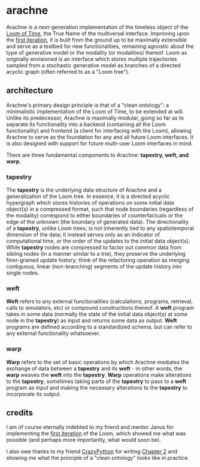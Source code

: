 # arachne

Arachne is a next-generation implementation of the timeless object of the [Loom of Time](https://generative.ink/loom/toc/), the True Name of the multiversal interface. Improving upon the [first iteration](https://github.com/socketteer/loom), it is built from the ground up to be maximally extensible and serve as a testbed for new functionalities, remaining agnostic about the type of generative model or the modality (or modalities) thereof. Loom as originally envisioned is an interface which stores multiple trajectories sampled from a stochastic generative model as branches of a directed acyclic graph (often referred to as a "Loom tree").

## architecture

Arachne's primary design principle is that of a "clean ontology": a minimalistic implementation of the Loom of Time, to be extended at will. Unlike its predecessor, Arachne is maximally modular, going so far as to separate its functionality into a backend (containing all the Loom functionality) and frontend (a client for interfacing with the Loom), allowing Arachne to serve as the foundation for any and all future Loom interfaces. It is also designed with support for future multi-user Loom interfaces in mind.

There are three fundamental components to Arachne: **tapestry, weft, and warp.**

### tapestry

The **tapestry** is the underlying data structure of Arachne and a generalization of the Loom tree. In essence, it is a directed acyclic hypergraph which stores histories of operations on some initial data object(s) in a compressed format, such that node boundaries (regardless of the modality) correspond to either boundaries of counterfactuals or the edge of the unknown (the boundary of generated data). The directionality of a **tapestry**, unlike Loom trees, is not inherently tied to any spatiotemporal dimension of the data; it instead serves only as an indicator of computational time, or the order of the updates to the initial data object(s). While **tapestry** nodes are compressed to factor out common data from sibling nodes (in a manner similar to a trie), they preserve the underlying finer-grained update history; think of the refactoring operation as merging contiguous, linear (non-branching) segments of the update history into single nodes.

### weft

**Weft** refers to any external functionalities (calculations, programs, retrieval, calls to simulators, etc) or compound constructions thereof. A **weft** program takes in some data (normally the state of the initial data object(s) at some node in the **tapestry**) as input and returns some data as output. **Weft** programs are defined according to a standardized schema, but can refer to any external functionality whatsoever.

### warp

**Warp** refers to the set of basic operations by which Arachne mediates the exchange of data between a **tapestry** and its **weft** - in other words, the **warp** weaves the **weft** into the **tapestry**. **Warp** operations make alterations to the **tapestry**, sometimes taking parts of the **tapestry** to pass to a **weft** program as input and making the necessary alterations to the **tapestry** to incorporate its output.

## credits

I am of course eternally indebted to my friend and mentor Janus for implementing the [first iteration](https://github.com/socketteer/loom) of the Loom, which showed me what was possible (and perhaps more importantly, what would soon be).

I also owe thanks to my friend [CrazyPython](https://github.com/CrazyPython) for writing [Chapter 2](https://github.com/CrazyPython/chapter2) and showing me what the principle of a "clean ontology" looks like in practice.
